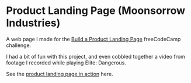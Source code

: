 # Product Landing Page (Moonsorrow Industries)

A web page I made for the [Build a Product Landing Page](https://www.freecodecamp.org/learn/responsive-web-design/responsive-web-design-projects/build-a-product-landing-page) freeCodeCamp challenge.

I had a bit of fun with this project, and even cobbled together a video from footage I recorded while playing Elite: Dangerous.

See the [product landing page in action](https://moonsorrow-industries.netlify.app/) here.
